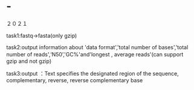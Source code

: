 # -
２０２１  
  
  task1:fastq->fasta(only gzip)  
  
  task2:output information about 'data format','total number of bases','total number of reads',‘N50’,'GC%'and'longest , average reads'(can support　gzip and not gzip)   
  
  task3:output ：Text specifies the designated region of the sequence, complementary, reverse, reverse complementary base  
  

